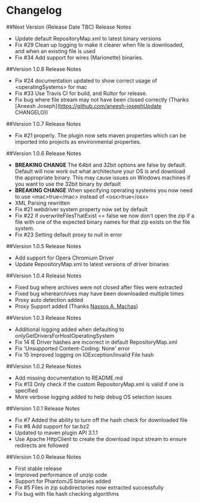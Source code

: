 # Changelog

##Next Version (Release Date TBC) Release Notes

* Update default RepositoryMap.xml to latest binary versions
* Fix #29 Clean up logging to make it clearer when file is downloaded, and when an existing file is used
* Fix #34 Add support for wires (Marionette) binaries.

##Version 1.0.8 Release Notes

* Fix #24 documentation updated to show correct usage of &lt;operatingSystems&gt; for mac
* Fix #33 Use Travis CI for build, and Rultor for release.
* Fix bug where file stream may not have been closed correctly (Thanks [Aneesh Joseph](https://github.com/aneesh-josephUpdate CHANGELO))

##Version 1.0.7 Release Notes

* Fix #21 properly.  The plugin now sets maven properties which can be imported into projects as environmental properties.

##Version 1.0.6 Release Notes

* **BREAKING CHANGE** The 64bit and 32bit options are false by default.  Default will now work out what architecture your OS is and download the appropriate binary.  This may cause issues on Windows machines if you want to use the 32bit binary by default
* **BREAKING CHANGE** When specifying operating systems you now need to use &lt;mac&gt;true&lt;/mac&gt; instead of &lt;osx&gt;true&lt;/osx&gt;
* XML Parsing rewritten
* Fix #21 webdriver system property now set by default
* Fix #22 if overwriteFilesThatExist == false we now don't open the zip if a file with one of the expected binary names for that zip exists on the file system.
* Fix #23 Setting default proxy to null in error

##Version 1.0.5 Release Notes

* Add support for Opera Chromium Driver
* Update RepositoryMap.xml to latest versions of driver binaries

##Version 1.0.4 Release Notes

* Fixed bug where archives were not closed after files were extracted
* Fixed bug wherearchives may have been downloaded multiple times
* Proxy auto detection added
* Proxy Support added (Thanks [Nassos A. Machas](https://github.com/NMichas))

##Version 1.0.3 Release Notes

* Additional logging added when defaulting to onlyGetDriversForHostOperatingSystem
* Fix 14 IE Driver hashes are incorrect in default RepositoryMap.xml
* Fix 'Unsupported Content-Coding: None' error
* Fix 15 Improved logging on IOException/Invalid File hash

##Version 1.0.2 Release Notes

* Add missing documentation to README.md
* Fix #13 Only check if the custom RepositoryMap.xml is valid if one is specified
* More verbose logging added to help debug OS selection issues

##Version 1.0.1 Release Notes

* Fix #7 Added the ability to turn off the hash check for downloaded file
* Fix #8 Add support for tar.bz2
* Updated to maven plugin API 3.1.1
* Use Apache HttpClient to create the download input stream to ensure redirects are followed

##Version 1.0.0 Release Notes

* First stable release
* Improved performance of unzip code
* Support for PhantomJS binaries added
* Fix #5 Files in zip subdirectories now extracted successfully
* Fix bug with file hash checking algorithms

